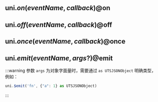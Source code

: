 ## uni.$on(eventName, callback) @$on

<!-- UTSAPIJSON.$on.description -->

<!-- UTSAPIJSON.$on.compatibility -->

<!-- UTSAPIJSON.$on.param -->

<!-- UTSAPIJSON.$on.returnValue -->

<!-- UTSAPIJSON.$on.example -->

<!-- UTSAPIJSON.$on.tutorial -->

## uni.$off(eventName, callback) @$off

<!-- UTSAPIJSON.$off.description -->

<!-- UTSAPIJSON.$off.compatibility -->

<!-- UTSAPIJSON.$off.param -->

<!-- UTSAPIJSON.$off.returnValue -->

<!-- UTSAPIJSON.$off.example -->

<!-- UTSAPIJSON.$off.tutorial -->

## uni.$once(eventName, callback) @$once

<!-- UTSAPIJSON.$once.description -->

<!-- UTSAPIJSON.$once.compatibility -->

<!-- UTSAPIJSON.$once.param -->

<!-- UTSAPIJSON.$once.returnValue -->

<!-- UTSAPIJSON.$once.example -->

<!-- UTSAPIJSON.$once.tutorial -->

## uni.$emit(eventName, args?) @$emit

<!-- UTSAPIJSON.$emit.description -->

<!-- UTSAPIJSON.$emit.compatibility -->

<!-- UTSAPIJSON.$emit.param -->


:::warning
参数 `args` 为对象字面量时，需要通过 `as UTSJSONObject` 明确类型，例如：
```js
uni.$emit('fn', {"a": 1} as UTSJSONObject)
```
:::

<!-- UTSAPIJSON.$emit.returnValue -->

<!-- UTSAPIJSON.$emit.example -->

<!-- UTSAPIJSON.$emit.tutorial -->

<!-- UTSAPIJSON.eventBus.example -->

<!-- UTSAPIJSON.general_type.name -->

<!-- UTSAPIJSON.general_type.param -->

